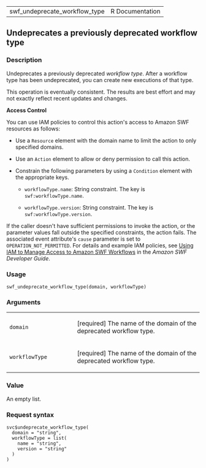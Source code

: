 <table style="width: 100%;">
<tbody>
<tr class="odd">
<td>swf_undeprecate_workflow_type</td>
<td style="text-align: right;">R Documentation</td>
</tr>
</tbody>
</table>

## Undeprecates a previously deprecated workflow type

### Description

Undeprecates a previously deprecated *workflow type*. After a workflow
type has been undeprecated, you can create new executions of that type.

This operation is eventually consistent. The results are best effort and
may not exactly reflect recent updates and changes.

**Access Control**

You can use IAM policies to control this action's access to Amazon SWF
resources as follows:

-   Use a `Resource` element with the domain name to limit the action to
    only specified domains.

-   Use an `Action` element to allow or deny permission to call this
    action.

-   Constrain the following parameters by using a `Condition` element
    with the appropriate keys.

    -   `workflowType.name`: String constraint. The key is
        `swf:workflowType.name`.

    -   `workflowType.version`: String constraint. The key is
        `swf:workflowType.version`.

If the caller doesn't have sufficient permissions to invoke the action,
or the parameter values fall outside the specified constraints, the
action fails. The associated event attribute's `cause` parameter is set
to `OPERATION_NOT_PERMITTED`. For details and example IAM policies, see
[Using IAM to Manage Access to Amazon SWF
Workflows](https://docs.aws.amazon.com/amazonswf/latest/developerguide/swf-dev-iam.html)
in the *Amazon SWF Developer Guide*.

### Usage

    swf_undeprecate_workflow_type(domain, workflowType)

### Arguments

<table>
<colgroup>
<col style="width: 35%" />
<col style="width: 65%" />
</colgroup>
<tbody>
<tr class="odd">
<td><code id="swf_undeprecate_workflow_type_:_domain">domain</code></td>
<td><p>[required] The name of the domain of the deprecated workflow
type.</p></td>
</tr>
<tr class="even">
<td><code
id="swf_undeprecate_workflow_type_:_workflowType">workflowType</code></td>
<td><p>[required] The name of the domain of the deprecated workflow
type.</p></td>
</tr>
</tbody>
</table>

### Value

An empty list.

### Request syntax

    svc$undeprecate_workflow_type(
      domain = "string",
      workflowType = list(
        name = "string",
        version = "string"
      )
    )
